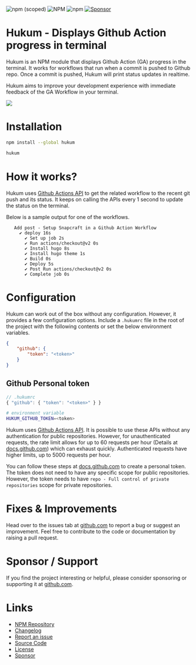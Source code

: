 ![npm (scoped)](https://img.shields.io/npm/v/hukum?label=NPM) ![NPM](https://img.shields.io/npm/l/hukum?label=License) ![npm](https://img.shields.io/npm/dt/hukum?label=Downloads) [![Sponsor](https://img.shields.io/static/v1?label=Sponsor&message=%E2%9D%A4&color=red&logo=GitHub)](https://github.com/abskmj/hukum)

# Hukum - Displays Github Action progress in terminal
Hukum is an NPM module that displays Github Action (GA) progress in the terminal. It works for workflows that run when a commit is pushed to Github repo. Once a commit is pushed, Hukum will print status updates in realtime.

Hukum aims to improve your development experience with immediate feedback of the GA Workflow in your terminal.

![](.images/terminal.gif)

# Installation
```bash
npm install --global hukum

hukum
```

# How it works?
Hukum uses [Github Actions API](https://docs.github.com/en/rest/reference/actions) to get the related workflow to the recent git push and its status. It keeps on calling the APIs every 1 second to update the status on the terminal.

Below is a sample output for one of the workflows.

```
   Add post - Setup Snapcraft in a Github Action Workflow
     ✔ deploy 16s
       ✔ Set up job 2s
       ✔ Run actions/checkout@v2 0s
       ✔ Install hugo 8s
       ✔ Install hugo theme 1s
       ✔ Build 0s
       ✔ Deploy 5s
       ✔ Post Run actions/checkout@v2 0s
       ✔ Complete job 0s
```

# Configuration
Hukum can work out of the box without any configuration. However, it provides a few configuration options. Include a `.hukumrc` file in the root of the project with the following contents or set the below environment variables.

```json
{
    "github": {
        "token": "<token>"
    }
}
```

## Github Personal token
```js
// .hukumrc
{ "github": { "token": "<token>" } }
```
```bash
# environment variable
HUKUM_GITHUB_TOKEN=<token>
```

Hukum uses [Github Actions API](https://docs.github.com/en/rest/reference/actions). It is possible to use these APIs without any authentication for public repositories. However, for unauthenticated requests, the rate limit allows for up to 60 requests per hour (Details at [docs.github.com](https://docs.github.com/en/rest/overview/resources-in-the-rest-api#rate-limiting)) which can exhaust quickly. Authenticated requests have higher limits, up to 5000 requests per hour.


You can follow these steps at [docs.github.com](https://docs.github.com/en/github/authenticating-to-github/creating-a-personal-access-token) to create a personal token. The token does not need to have any specific scope for public repositories. However, the token  needs to have `repo - Full control of private repositories` scope for private repositories.

# Fixes & Improvements
Head over to the issues tab at [github.com](https://github.com/abskmj/hukum/issues) to report a bug or suggest an improvement. Feel free to contribute to the code or documentation by raising a pull request.

# Sponsor / Support
If you find the project interesting or helpful, please consider sponsoring or supporting it at [github.com](https://github.com/abskmj/hukum).

# Links
- [NPM Repository](https://www.npmjs.com/package/hukum)
- [Changelog](https://github.com/abskmj/hukum/releases)
- [Report an issue](https://github.com/abskmj/hukum/issues)
- [Source Code](https://github.com/abskmj/hukum)
- [License](https://github.com/abskmj/hukum/blob/master/LICENSE)
- [Sponsor](https://github.com/abskmj/hukum)